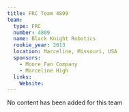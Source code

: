 ```yaml
---
title: FRC Team 4809
team:
  type: FRC
  number: 4809
  name: Black Knight Robotics
  rookie_year: 2013
  location: Marceline, Missouri, USA
  sponsors:
    - Moore Fan Company
    - Marceline High
  links:
    Website: 
---
```

No content has been added for this team
